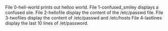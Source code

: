 File 0-hell-world prints out helloo world.
File 1-confused_smiley displays a confused sile.
File 2-hellofile display the content of the /etc/passwd file.
File 3-twofiles display the content of /etc/passwd and /etc/hosts
File 4-lastlines display the last 10 lines of /et/password.
